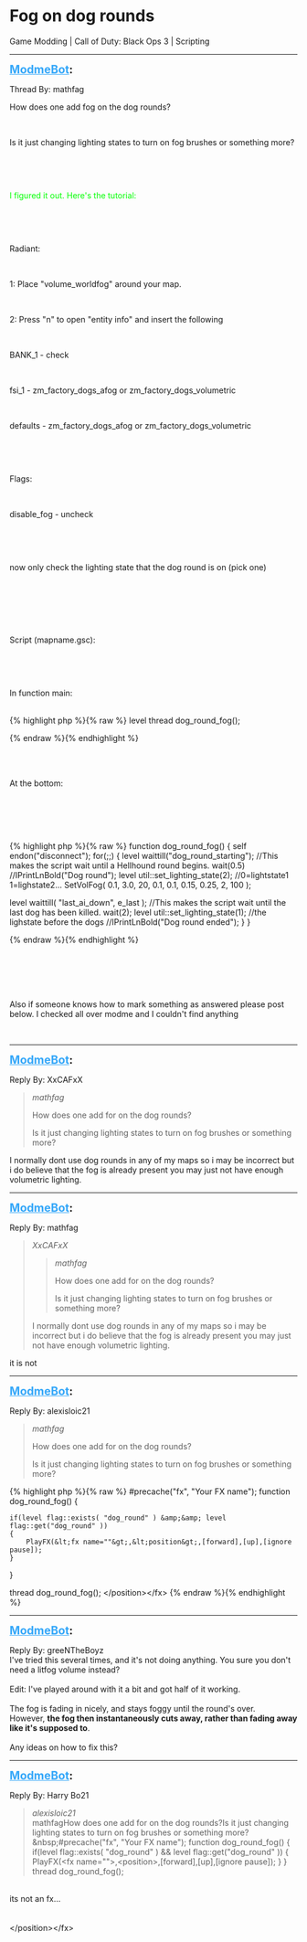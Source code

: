 # Fog on dog rounds
Game Modding | Call of Duty: Black Ops 3 | Scripting

---
<strong style="font-size: 1.4em;"><span style="text-decoration: underline;text-decoration-color: #34a7f9;"><span style="color:#34a7f9;">ModmeBot</span></span>:</strong>

<p>Thread By: mathfag<br /><p style="text-align:left;">How does one add fog on the dog rounds?</p><br /><p style="text-align:left;">Is it just changing lighting states to turn on fog brushes or something more?</p><br /><p style="text-align:left;"></p><br /><p style="text-align:left;"><span style="color:#00ff00;">I figured it out. Here&#39;s the tutorial:</span></p><br /><p style="text-align:left;"></p><br /><p style="text-align:left;">Radiant:</p><br /><p style="text-align:left;">1: Place &quot;volume_worldfog&quot; around your map.</p><br /><p style="text-align:left;">2: Press &quot;n&quot; to open &quot;entity info&quot; and insert the following</p><br /><p style="text-align:left;">BANK_1 - check</p><br /><p style="text-align:left;">fsi_1 - zm_factory_dogs_afog or zm_factory_dogs_volumetric</p><br /><p style="text-align:left;">defaults - zm_factory_dogs_afog or zm_factory_dogs_volumetric</p><br /><p style="text-align:left;"></p><br /><p style="text-align:left;">Flags:</p><br /><p style="text-align:left;">disable_fog - uncheck</p><br /><p style="text-align:left;"></p><br /><p style="text-align:left;">now only check the lighting state that the dog round is on (pick one)</p><br /><p style="text-align:left;"></p><br /> <br /> <br /><p style="text-align:left;">Script (mapname.gsc):</p><br /><p style="text-align:left;"></p><br /><p style="text-align:left;">In function main:</p><br />{% highlight php %}{% raw %}
level thread dog_round_fog();

{% endraw %}{% endhighlight %}
<br /><br /><p style="text-align:left;"></p><br /><p style="text-align:left;">At the bottom:</p><br /><p style="text-align:left;"></p><br /><p style="text-align:left;"></p><br />{% highlight php %}{% raw %}
function dog_round_fog()
{
self endon("disconnect");
for(;;)
{
level waittill("dog_round_starting"); //This makes the script wait until a Hellhound round begins.
wait(0.5)
//IPrintLnBold("Dog round");
level util::set_lighting_state(2); //0=lightstate1 1=lighstate2...
SetVolFog( 0.1, 3.0, 20, 0.1, 0.1, 0.15, 0.25, 2, 100 );

level waittill( "last_ai_down", e_last ); //This makes the script wait until the last dog has been killed.
wait(2);
level util::set_lighting_state(1); //the lighstate before the dogs
//IPrintLnBold("Dog round ended");
}
}

{% endraw %}{% endhighlight %}
<br /><br /><p style="text-align:left;"></p><br /> <br /> <br /><p style="text-align:left;">Also if someone knows how to mark something as answered please post below. I checked all over modme and I couldn&#39;t find anything</p><br /><p style="text-align:left;"></p></p>

---
<strong style="font-size: 1.4em;"><span style="text-decoration: underline;text-decoration-color: #34a7f9;"><span style="color:#34a7f9;">ModmeBot</span></span>:</strong>

<p>Reply By: XxCAFxX<br /><blockquote><em>mathfag</em><p style="text-align:left;">How does one add for on the dog rounds?</p><p style="text-align:left;">Is it just changing lighting states to turn on fog brushes or something more?</p></blockquote><p style="text-align:left;">I normally dont use dog rounds in any of my maps so i may be incorrect but i do believe that the fog is already present you may just not have enough volumetric lighting. </p></p>

---
<strong style="font-size: 1.4em;"><span style="text-decoration: underline;text-decoration-color: #34a7f9;"><span style="color:#34a7f9;">ModmeBot</span></span>:</strong>

<p>Reply By: mathfag<br /><blockquote><em>XxCAFxX</em><blockquote><em>mathfag</em><p style="text-align:left;">How does one add for on the dog rounds?</p><p style="text-align:left;">Is it just changing lighting states to turn on fog brushes or something more?</p></blockquote><p style="text-align:left;">I normally dont use dog rounds in any of my maps so i may be incorrect but i do believe that the fog is already present you may just not have enough volumetric lighting. </p></blockquote><p style="text-align:left;">it is not</p></p>

---
<strong style="font-size: 1.4em;"><span style="text-decoration: underline;text-decoration-color: #34a7f9;"><span style="color:#34a7f9;">ModmeBot</span></span>:</strong>

<p>Reply By: alexisloic21<br /><blockquote><em>mathfag</em><p style="text-align:left;">How does one add for on the dog rounds?</p><p style="text-align:left;">Is it just changing lighting states to turn on fog brushes or something more?</p></blockquote><p style="text-align:left;"></p>{% highlight php %}{% raw %}
#precache("fx", "Your FX  name");
function dog_round_fog()
{
	
	if(level flag::exists( "dog_round" ) &amp;&amp; level flag::get("dog_round" ))
	{
		PlayFX(&lt;fx name=""&gt;,&lt;position&gt;,[forward],[up],[ignore pause]);
	}
}




thread dog_round_fog();
&lt;/position&gt;&lt;/fx&gt;
{% endraw %}{% endhighlight %}
</p>

---
<strong style="font-size: 1.4em;"><span style="text-decoration: underline;text-decoration-color: #34a7f9;"><span style="color:#34a7f9;">ModmeBot</span></span>:</strong>

<p>Reply By: greeNTheBoyz<br />I&#39;ve tried this several times, and it&#39;s not doing anything. You sure you don&#39;t need a litfog volume instead?<br /> <br />Edit: I&#39;ve played around with it a bit and got half of it working.<br /> <br />The fog is fading in nicely, and stays foggy until the round&#39;s over.<br />However, <strong>the fog then instantaneously cuts away, rather than fading away like it&#39;s supposed to</strong>.<br /> <br />Any ideas on how to fix this?</p>

---
<strong style="font-size: 1.4em;"><span style="text-decoration: underline;text-decoration-color: #34a7f9;"><span style="color:#34a7f9;">ModmeBot</span></span>:</strong>

<p>Reply By: Harry Bo21<br /><blockquote><em>alexisloic21</em><br />mathfagHow does one add for on the dog rounds?Is it just changing lighting states to turn on fog brushes or something more?&amp;nbsp;#precache(&quot;fx&quot;, &quot;Your FX name&quot;); function dog_round_fog() { if(level flag::exists( &quot;dog_round&quot; ) &amp;&amp; level flag::get(&quot;dog_round&quot; )) { PlayFX(&lt;fx name=&quot;&quot;&gt;,&lt;position&gt;,[forward],[up],[ignore pause]); } } thread dog_round_fog();</blockquote><br /> its not an fx...<br /><br /><br />&lt;/position&gt;&lt;/fx&gt;</p>
